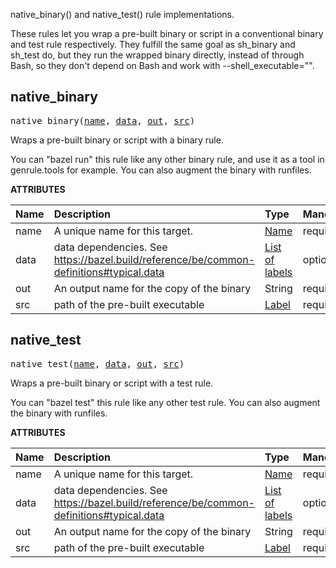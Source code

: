 <!-- Generated with Stardoc: http://skydoc.bazel.build -->

native_binary() and native_test() rule implementations.

These rules let you wrap a pre-built binary or script in a conventional binary
and test rule respectively. They fulfill the same goal as sh_binary and sh_test
do, but they run the wrapped binary directly, instead of through Bash, so they
don't depend on Bash and work with --shell_executable="".


<a id="native_binary"></a>

## native_binary

<pre>
native_binary(<a href="#native_binary-name">name</a>, <a href="#native_binary-data">data</a>, <a href="#native_binary-out">out</a>, <a href="#native_binary-src">src</a>)
</pre>


Wraps a pre-built binary or script with a binary rule.

You can "bazel run" this rule like any other binary rule, and use it as a tool
in genrule.tools for example. You can also augment the binary with runfiles.


**ATTRIBUTES**


| Name  | Description | Type | Mandatory | Default |
| :------------- | :------------- | :------------- | :------------- | :------------- |
| <a id="native_binary-name"></a>name |  A unique name for this target.   | <a href="https://bazel.build/docs/build-ref.html#name">Name</a> | required |  |
| <a id="native_binary-data"></a>data |  data dependencies. See https://bazel.build/reference/be/common-definitions#typical.data   | <a href="https://bazel.build/docs/build-ref.html#labels">List of labels</a> | optional | [] |
| <a id="native_binary-out"></a>out |  An output name for the copy of the binary   | String | required |  |
| <a id="native_binary-src"></a>src |  path of the pre-built executable   | <a href="https://bazel.build/docs/build-ref.html#labels">Label</a> | required |  |


<a id="native_test"></a>

## native_test

<pre>
native_test(<a href="#native_test-name">name</a>, <a href="#native_test-data">data</a>, <a href="#native_test-out">out</a>, <a href="#native_test-src">src</a>)
</pre>


Wraps a pre-built binary or script with a test rule.

You can "bazel test" this rule like any other test rule. You can also augment
the binary with runfiles.


**ATTRIBUTES**


| Name  | Description | Type | Mandatory | Default |
| :------------- | :------------- | :------------- | :------------- | :------------- |
| <a id="native_test-name"></a>name |  A unique name for this target.   | <a href="https://bazel.build/docs/build-ref.html#name">Name</a> | required |  |
| <a id="native_test-data"></a>data |  data dependencies. See https://bazel.build/reference/be/common-definitions#typical.data   | <a href="https://bazel.build/docs/build-ref.html#labels">List of labels</a> | optional | [] |
| <a id="native_test-out"></a>out |  An output name for the copy of the binary   | String | required |  |
| <a id="native_test-src"></a>src |  path of the pre-built executable   | <a href="https://bazel.build/docs/build-ref.html#labels">Label</a> | required |  |


